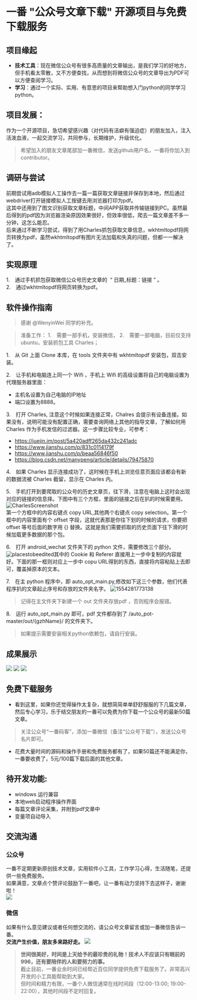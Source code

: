 # 一番 "公众号文章下载" 开源项目与免费下载服务

## 项目缘起
* **技术工具**：现在微信公众号有很多高质量的文章输出，是我们学习的好地方，但手机看太零散，又不方便查找，从而想到将微信公众号的文章导出为PDF可以方便查阅学习。  
* **学习**：通过一个实际、实用、有意思的项目来帮助想入门python的同学学习python。  

## 项目发展：
作为一个开源项目，急切希望感兴趣（对代码有洁癖有强迫症）的朋友加入，注入活泼血液，一起交流学习，共同参与，长期维护，升级优化。
> 希望加入的朋友文章尾部加一番微信，发送github用户名，一番将你加入到contributor。

## 调研与尝试
前期尝试用adb模拟人工操作去一篇一篇获取文章链接并保存到本地，然后通过webdriver打开链接模拟人工按键去用浏览器打印为pdf。  
这其中还用到了图文识别获取文章标题，中间APP获取并传输链接到PC。虽然最后得到的pdf因为浏览器渲染原因效果很好，但效率很低，爬去一篇文章差不多一分钟，这怎么能忍。  
后来通过不断学习尝试，得到了用Charles抓包获取文章信息，wkhtmltopdf将网页转换为pdf，虽然wkhtmltopdf有图片无法加载和失真的问题，但都一一解决了。  

## 实现原理
1.　通过手机抓包获取微信公众号历史文章的  “ 日期_标题：链接 ” 。  
2.　通过wkhtmltopdf将网页转换为pdf。  

##  软件操作指南
> 感谢 @WenyinWei 同学的补充。

> 准备工作：
1.　需要一部手机，安装微信，
2.　需要一部电脑，目前仅支持 ubuntu，安装抓包工具 Charles；

1.　从 Git 上面 Clone 本库，在 tools 文件夹中有 wkhtmltopdf 安装包，双击安装。

2.　让手机和电脑连上同一个 Wifi ，手机上 Wifi 的高级设置将自己的电脑设置为代理服务器里面：
   - 主机名设置为自己电脑的IP地址
   - 端口设置为8888。

3.　打开 Charles, 注意这个时候如果连接正常，Chalres 会提示有设备连接。如果没有，说明可能没有配置正确，需要查询网络上其他的指导文章，了解如何用 Charles 作为手机发信的过滤器。这一步骤比较专业，可参考：
   - https://juejin.im/post/5a420adff265da432c241adc
   - https://www.jianshu.com/p/831c0114179f
   - https://www.jianshu.com/p/beaa56846f50
   - https://blog.csdn.net/manypeng/article/details/79475870

4.　如果 Charles 显示连接成功了，这时候在手机上浏览任意页面应该都会有新的数据流被 Charles 截留，显示在 Charles 内。

5.　手机打开到要爬取的公众号的历史文章页，往下滑，注意在电脑上这时会出现对应的链接的信息择。下图中有三个方框，里面的链接之后在扒的时候需要用。  
![CharlesScreenshot](assets/CharlesScreenshot-1554280516869.jpg)  
第一个方框中的内容右键点 copy URL,其他两个右键点 copy selection。第一个框中的内容里面有个 offset 字段，这就代表那是你往下划的时候的请求，你要把 offset 等号后面的数字用 {} 替换。这就是我们需要抓取的历史页面下往下滑的时候加载更多数据的那个包。

6.　打开 android_wechat 文件夹下的 python 文件，需要修改三个部分。![placestobeedited](assets/placestobeedited-1554281403895.jpg)其中的 Cookie 和 Referer 直接用上一步中复制的内容就好。下面的那一框则对应上一步中 copu URL得到的东西，直接将内容粘贴上去即可，覆盖掉原本的文本。

7.　在主 python 程序中，即 auto_opt_main.py,修改如下这三个参数，他们代表程序扒的文章起止序号和存放的文件夹名字。
![1554281773138](assets/1554281773138.png)
>记得在主文件夹下新建一个 out 文件夹存放pdf ，否则程序会报错。

8.　运行 auto_opt_main.py 即可，pdf 文件都存到了 /auto_pot-master/out/{gzhName}/ 的文件夹下。
> 如果提示需要安装相关python依赖包，请自行安装。

## 成果展示
![](assets/title_url.png)
![](assets/pdf_1.png)
![](assets/pdf_2.png)

## 免费下载服务
- 看到这里，如果你还觉得操作太复杂，就想简简单单舒舒服服的下几篇文章，然后专心学习，乐于结交朋友的一番可以免费为你下载一个公众号的最新50篇文章。  
> 关注公众号“一番码客”，添加一番微信（备注“公众号下载”），发送公众号名片即可。  
- 花费大量时间的源码和操作手册和免费服务都有了，如果50篇还不能满足你，一番要收费了，5元/100篇下载后面的其他文章。  

## 待开发功能:
* windows 运行兼容  
* 本地web启动程序操作界面  
* 每篇文章评论采集，并附到pdf文章中  
* 变量项自动导入  

## 交流沟通
### 公众号
一番不定期更新原创技术文章，实用软件小工具，工作学习心得，生活随笔，还提供一些免费服务。  
如果满意，文章点个赞评论鼓励下一番吧，让一番有动力坚持下去这样子，谢谢啦！  
![](assets/guanzhu_1.jpg)

### 微信
如果有什么意见建议或者任何想交流的，请公众号文章留言或加一番微信告诉一番。  
**交流产生价值，朋友多来路好走。**
![](assets/Efon-fighting_wx1.jpg)

> **世间很美好，时间是上天给予的最珍贵的礼物！技术人不应该只有眼前的996，还有要陪伴的人和要努力的事。**  
截止目前，一番业余时间已经帮近百位同学提供免费下载服务了。非常高兴开发的小工具能帮助到大家。  
但时间和精力有限，一番个人微信通常在线时间段（12:00-13:00; 19:00-22:00），其他时间段不定时回复。  
